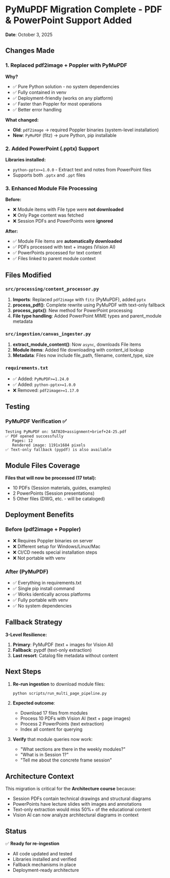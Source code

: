 # PyMuPDF Migration Complete - PDF & PowerPoint Support Added

**Date**: October 3, 2025

## Changes Made

### 1. **Replaced pdf2image + Poppler with PyMuPDF**

**Why?**
- ✅ Pure Python solution - no system dependencies
- ✅ Fully contained in venv
- ✅ Deployment-friendly (works on any platform)
- ✅ Faster than Poppler for most operations
- ✅ Better error handling

**What changed:**
- **Old**: `pdf2image` → required Poppler binaries (system-level installation)
- **New**: `PyMuPDF` (fitz) → pure Python, pip installable

### 2. **Added PowerPoint (.pptx) Support**

**Libraries installed:**
- `python-pptx>=1.0.0` - Extract text and notes from PowerPoint files
- Supports both `.pptx` and `.ppt` files

### 3. **Enhanced Module File Processing**

**Before:**
- ❌ Module items with File type were **not downloaded**
- ❌ Only Page content was fetched
- ❌ Session PDFs and PowerPoints were **ignored**

**After:**
- ✅ Module File items are **automatically downloaded**
- ✅ PDFs processed with text + images (Vision AI)
- ✅ PowerPoints processed for text content
- ✅ Files linked to parent module context

## Files Modified

### `src/processing/content_processor.py`
1. **Imports**: Replaced `pdf2image` with `fitz` (PyMuPDF), added `pptx`
2. **process_pdf()**: Complete rewrite using PyMuPDF with text-only fallback
3. **process_pptx()**: New method for PowerPoint processing
4. **File type handling**: Added PowerPoint MIME types and parent_module metadata

### `src/ingestion/canvas_ingester.py`
1. **extract_module_content()**: Now `async`, downloads File items
2. **Module items**: Added file downloading with content_id lookup
3. **Metadata**: Files now include file_path, filename, content_type, size

### `requirements.txt`
- ✅ Added: `PyMuPDF>=1.24.0`
- ✅ Added: `python-pptx>=1.0.0`
- ❌ Removed: `pdf2image>=1.17.0`

## Testing

### PyMuPDF Verification ✅
```
Testing PyMuPDF on: 5AT020+assignment+brief+24-25.pdf
✅ PDF opened successfully
   Pages: 12
   Rendered image: 1191x1684 pixels
✅ Text-only fallback (pypdf) is also available
```

## Module Files Coverage

**Files that will now be processed (17 total):**
- 10 PDFs (Session materials, guides, examples)
- 2 PowerPoints (Session presentations)
- 5 Other files (DWG, etc. - will be cataloged)

## Deployment Benefits

### Before (pdf2image + Poppler)
- ❌ Requires Poppler binaries on server
- ❌ Different setup for Windows/Linux/Mac
- ❌ CI/CD needs special installation steps
- ❌ Not portable with venv

### After (PyMuPDF)
- ✅ Everything in requirements.txt
- ✅ Single pip install command
- ✅ Works identically across platforms
- ✅ Fully portable with venv
- ✅ No system dependencies

## Fallback Strategy

**3-Level Resilience:**
1. **Primary**: PyMuPDF (text + images for Vision AI)
2. **Fallback**: pypdf (text-only extraction)
3. **Last resort**: Catalog file metadata without content

## Next Steps

1. **Re-run ingestion** to download module files:
   ```bash
   python scripts/run_multi_page_pipeline.py
   ```

2. **Expected outcome**:
   - Download 17 files from modules
   - Process 10 PDFs with Vision AI (text + page images)
   - Process 2 PowerPoints (text extraction)
   - Index all content for querying

3. **Verify** that module queries now work:
   - "What sections are there in the weekly modules?"
   - "What is in Session 1?"
   - "Tell me about the concrete frame session"

## Architecture Context

This migration is critical for the **Architecture course** because:
- Session PDFs contain technical drawings and structural diagrams
- PowerPoints have lecture slides with images and annotations
- Text-only extraction would miss 50%+ of the educational content
- Vision AI can now analyze architectural diagrams in context

## Status

✅ **Ready for re-ingestion**
- All code updated and tested
- Libraries installed and verified
- Fallback mechanisms in place
- Deployment-ready architecture
